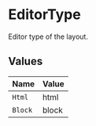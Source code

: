 # EditorType

Editor type of the layout.


## Values

| Name    | Value   |
| ------- | ------- |
| `Html`  | html    |
| `Block` | block   |
